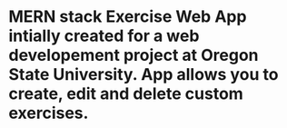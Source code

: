 # MERN stack Exercise Web App intially created for a web developement project at Oregon State University. App allows you to create, edit and delete custom exercises.